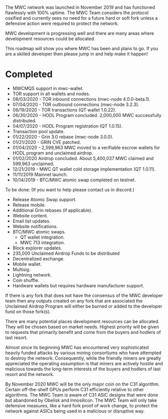 The MWC network was launched in November 2019 and has functioned flawlessly with 100% uptime. The MWC Team considers the protocol ossified and currently sees no need for a future hard or soft fork unless a defensive action were required to protect the network.

MWC development is progressing well and there are many areas where development resources could be allocated.

This roadmap will show you where MWC has been and plans to go. If you are a skilled developer then please jump in and help make it happen!

# Completed
- MWCMQS support in mwc-wallet.
- TOR support in all wallets and nodes.
- 08/03/2020 - TOR inbound connections (mwc-node 4.0.0-beta.1).
- 07/04/2020 - TOR outbound connections (mwc-node 3.2.3).
- 06/19/2020 - TOR transactions (QT wallet 1.0.22).
- 06/30/2020 - HODL Program concluded. 2,000,000 MWC successfully distributed.
- 04/07/2020 - HODL Program registration (QT 1.0.15).
- Transaction pool update.
- 01/22/2020 - Grin 3.0 rebase (mwc-node 3.0.0).
- 01/21/2020 - GRIN CVE patched.
- 01/04/2020 - 2,599,963 MWC moved to a verifiable escrow wallets for HODL program and unclaimed airdrop.
- 01/02/2020 Airdrop concluded. About 5,400,037 MWC claimed and 599,963 unclaimed.
- 12/21/2019 - MWC QT wallet cold storage implementation (QT 1.0.11).
- 11/11/2019 Mainnet launch.
- 10/14/2019 - BTC/MWC atomic swap completed on testnet.

To be done: (If you want to help please contact us in discord.)
- Release Atomic Swap support.
- Release mobile.
- Additional Grin rebases (if applicable).
- Website content.
- Email list updates.
- Website notifications.
- BTC/MWC atomic swaps.
  - QT wallet integration.
  - MWC 713 integration.
- Block explorer updates.
- 235,000 Unclaimed Airdrop Funds to be distributed
- Decentralized exchange.
- Mobile wallet.
- Multisig.
- Lightning network.
- Coin shuffle.
- Hardware wallets but requires hardware manufacturer support.

If there is any fork that does not have the consensus of the MWC developer team then any outputs created on any fork that are associated the Unclaimed Airdrop Program will either be burned or added to the developer fund on those fork(s).

There are many potential places development resources can be allocated. They will be chosen based on market needs. Highest priority will be given to requests that primarily benefit and come from the buyers and hodlers of last resort.

Almost since its beginning MWC has encountered very sophisticated heavily funded attacks by various mining consortiums who have attempted to destroy the network. Consequently, while the friendly miners are greatly appreciated the operating assumption is that miners are actively hostile and malicious towards the long-term interests of the buyers and hodlers of last resort and the network.

By November 2020 MWC will be the only major coin on the C31 algorithm. Certain off-the-shelf GPUs perform C31 efficiently relative to other algorithms. The MWC Team is aware of C31 ASIC designs that were done but abandoned by Obelisk and Innosilicon. The MWC Team will only take defensive measures, like a hard fork proof of work change, to protect the network against ASICs being used in a malicious or disruptive way.
